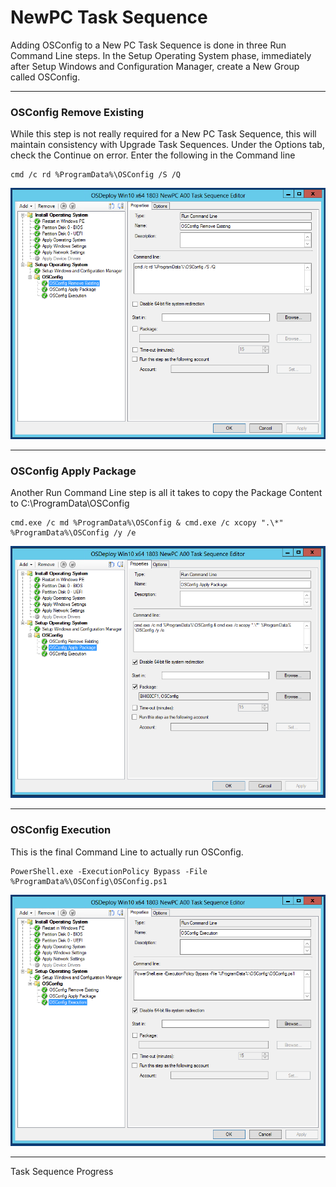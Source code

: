 # NewPC Task Sequence

Adding OSConfig to a New PC Task Sequence is done in three Run Command Line steps.  In the Setup Operating System phase, immediately after Setup Windows and Configuration Manager, create a New Group called OSConfig.

---

### OSConfig Remove Existing

While this step is not really required for a New PC Task Sequence, this will maintain consistency with Upgrade Task Sequences.  Under the Options tab, check the Continue on error.  Enter the following in the Command line

```
cmd /c rd %ProgramData%\OSConfig /S /Q
```

![](/assets/2018-05-31_12-22-06.png)

---

### OSConfig Apply Package

Another Run Command Line step is all it takes to copy the Package Content to C:\ProgramData\OSConfig

```
cmd.exe /c md %ProgramData%\OSConfig & cmd.exe /c xcopy ".\*" %ProgramData%\OSConfig /y /e
```

![](/assets/2018-05-31_12-24-53.png)

---

### OSConfig Execution

This is the final Command Line to actually run OSConfig.

```
PowerShell.exe -ExecutionPolicy Bypass -File %ProgramData%\OSConfig\OSConfig.ps1
```

![](/assets/2018-05-31_12-26-41.png)

---

Task Sequence Progress

